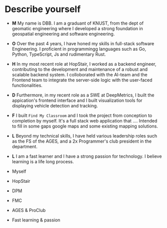 # Describe yourself	

- **M** My name is DBB. I am a graduant of KNUST, from the dept of geomatic engineering where I developed a strong foundation in geospatial engineering and software engineering.

- **O** Over the past 4 years, I have honed my skills in full-stack software Engineering. I proficient in programmingg languages such as Go, Python, TypeScript, Js and rudimentary Rust. 

- **H** In my most recent role at HopStair, I worked as a backend engineer, contributing to the development and maintenance of a robust and scalable backend system. I colloborated with the AI-team and the Frontend team to integrate the server-side logic with the user-faced functionalities.

- **D** Furthermore, in my recent role as a SWE at DeepMetrics, I built the appication's frontend interface and I built visualization tools for displaying vehicle detection and tracking.

- **F** I built `Find My Classroom` and I took the project from conception to completion by myself.
It's a full stack web application that ....
Intended to fill in some gaps google maps and some existing mapping solutions.   

- **L** Beyond my technical skills, I have held various leadership roles such as the FS of the AGES, and a 2x Programmer's club president in the department.


- **L** I am a fast learner and I have a strong passion for technology. I believe learning is a life long process.




- Myself
- HopStair
- DPM
- FMC
- AGES & ProClub
- Fast learning & passion